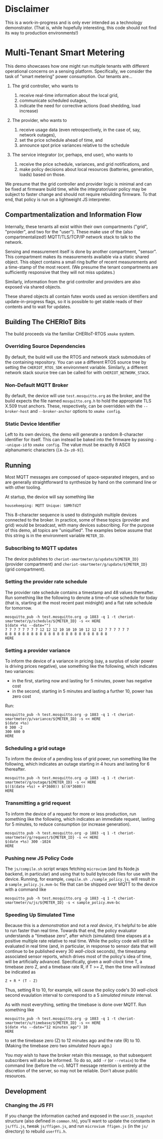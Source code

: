 # Disclaimer

This is a work-in-progress and is only ever intended as a technology demonstrator.
(That is, while hopefully interesting, this code should not find its way to production environments!)

# Multi-Tenant Smart Metering

This demo showcases how one might run multiple tenants with different operational concerns on a sensing platform.
Specifically, we consider the task of "smart metering" power consumption.
Our tenants are...

1. The grid controller, who wants to

   1. receive real-time information about the local grid,
   2. communicate scheduled outages,
   3. indicate the need for corrective actions (load shedding, load increase)

2. The provider, who wants to

   1. receive usage data (even retrospectively, in the case of, say, network outages),
   2. set the price schedule ahead of time, and
   3. announce spot price variances relative to the schedule

3. The service integrator (or, perhaps, end user), who wants to

   1. receive the price schedule, variances, and grid notifications, and
   2. make policy decisions about local resources (batteries, generation, loads) based on those.

We presume that the grid controller and provider logic is minimal and can be fixed at firmware build time,
while the integrator/user policy may be subject to faster change and should not require rebuilding firmware.
To that end, that policy is run on a lightweight JS interpreter.

## Compartmentalization and Information Flow

Internally, these tenants all exist within their own compartments ("grid", "provider", and two for the "user").
These make use of the (also compartmentalized!) MQTT/TLS/TCP/IP network stack to talk to the network.

Sensing and measurement itself is done by another compartment, "sensor".
This compartment makes its measurements available via a static shared object.
This object contains a small ring buffer of recent measurements and a time-stamp of the most recent.
(We presume the tenant compartments are sufficiently responsive that they will not miss updates.)

Similarly, information from the grid controller and providers are also exposed via shared objects.

These shared objects all contain futex words used as version identifiers and update-in-progress flags,
so it is possible to get stable reads of their contents and to wait for updates.

## Building The CHERIoT Bits

The build proceeds via the familiar CHERIoT-RTOS `xmake` system.

### Overriding Source Dependencies

By default, the build will use the RTOS and network stack submodules of the containing repository.
You can use a different RTOS source tree by setting the ``CHERIOT_RTOS_SDK`` environment variable.
Similarly, a different network stack source tree can be called for with ``CHERIOT_NETWORK_STACK``.

### Non-Default MQTT Broker

By default, the device will use `test.mosquitto.org` as the broker, and
the build expects the file named `mosquitto.org.h` to hold the appropriate TLS X.509 trust anchors.
These, respectively, can be overridden with the `--broker-host` and `--broker-anchor` options to `xmake config`.

### Static Device Identifier

Left to its own devices, the demo will generate a random 8-character identifier for itself.
This can instead be baked into the firmware by passing `--unique-id` to `xmake config`.
The value must be exactly 8 ASCII alphanumeric characters (`[A-Za-z0-9]`).

## Running

Most MQTT messages are composed of space-separated integers,
and so are generally straightforward to synthesize by hand on the command line or with other tooling.

At startup, the device will say something like

    housekeeping: MQTT Unique: S8MhTd2T

This 8-character sequence is used to distinguish multiple devices connected to the broker.
In practice, some of these topics (provider and grid) would be broadcast, with many devices subscribing.
For the purpose of this demo, all topics are "uniquified".
The examples below assume that this string is in the environment variable `METER_ID`.

### Subscribing to MQTT updates

The device publishes to `cheriot-smartmeter/p/update/${METER_ID}` (provider compartment)
and `cheriot-smartmeter/g/update/${METER_ID}` (grid compartment).

### Setting the provider rate schedule

The provider rate schedule contains a timestamp and 48 values thereafter.
Run something like the following to denote a time-of-use schedule for today
(that is, starting at the most recent past midnight)
and a flat rate schedule for tomorrow.

    mosquitto_pub -h test.mosquitto.org -p 1883 -q 1 -t cheriot-smartmeter/p/schedule/${METER_ID} -s << HERE
    $(date +%s --date="")
    7 7 7 7 7 7 7 7 12 12 12 10 10 10 10 12 12 12 7 7 7 7 7 7
    8 8 8 8 8 8 8 8 8 8 8 8 8 8 8 8 8 8 8 8 8 8 8 8
    HERE

### Setting a provider variance

To inform the device of a variance in pricing (say, a surplus of solar power is driving prices negative),
use something like the following, which indicates two variances:
- in the first, starting now and lasting for 5 minutes, power has negative cost
- in the second, starting in 5 minutes and lasting a further 10, power has zero cost

Run:

    mosquitto_pub -h test.mosquitto.org -p 1883 -q 1 -t cheriot-smartmeter/p/variance/${METER_ID} -s << HERE
    $(date +%s)
    0 300 -2
    300 600 0
    HERE

### Scheduling a grid outage

To inform the device of a pending loss of grid power, run something like the following,
which indicates an outage starting in 4 hours and lasting for 6 thereafter.

    mosquitto_pub -h test.mosquitto.org -p 1883 -q 1 -t cheriot-smartmeter/g/outage/${METER_ID} -s << HERE
    $(($(date +%s) + 4*3600)) $((6*3600))
    HERE

### Transmitting a grid request

To inform the device of a request for more or less production, run something like the following,
which indicates an immediate request, lasting for 5 minutes, to reduce consumption (or increase generation).

    mosquitto_pub -h test.mosquitto.org -p 1883 -q 1 -t cheriot-smartmeter/g/request/${METER_ID} -s << HERE
    $(date +%s) 300 -1024
    HERE

### Pushing new JS Policy Code

The `js/compile.sh` script wraps fetching `microvium` (and its Node.js backend, in particular)
and using that to build bytecode files for use with the device.
Running, for example, `compile.sh ./sample_policy.js`, will result in a `sample_policy.js.mvm-bc` file that can be shipped over MQTT to the device with a command like

    mosquitto_pub -h test.mosquitto.org -p 1883 -q 1 -t cheriot-smartmeter/u/js/${METER_ID} -s < sample_policy.mvm-bc

### Speeding Up Simulated Time

Because this is a _demonstration_ and not a _real device_, it's helpful to be able to run faster than real time.
Towards that end, the policy evaluator understands a "timebase zero",
after which (simulated) time elapses at a positive multiple rate relative to real time.
While the policy code will still be evaluated in real time
(and, in particular, in response to sensor data that will continue to be published every 30 _wall-clock_ seconds),
the timestamp associated sensor reports, which drives most of the policy's idea of time,
will be artificially advanced.
Specifically, given a _wall-clock_ time T, a timebase zero Z, and a timebase rate R,
if T >= Z, then the time will instead be indicated as

    Z + R * (T - Z)

Thus, setting R to 10, for example, will cause the policy code's 30 _wall-clock_ second evaulation interval to
correspond to a 5 _simulated minute_ interval.

As with most everything, setting the timebase is done over MQTT.  Run something like

    mosquitto_pub -h test.mosquitto.org -p 1883 -q 1 -t cheriot-smartmeter/u/timebase/${METER_ID} -s << HERE
    $(date +%s --date="12 minutes ago") 10
    HERE

to set the timebase zero (Z) to 12 minutes ago and the rate (R) to 10.
(Making the timebase zero two _simulated hours_ ago.)

You _may_ wish to have the broker retain this message, so that subsequent subscribers will also be informed.
To do so, add `-r` (or `--retain`) to the command line (before the `<<`).
MQTT message retention is entirely at the discretion of the server, so may not be reliable.
Don't abuse public resources.

## Development

### Changing the JS FFI

If you change the information cached and exposed in the `userJS_snapshot` structure (also defined in `common.hh`),
you'll want to update the constants in `js/ffi.js`, tweak `js/ffigen.js`, and run `microvium ffigen.js` (in the `js/` directory) to rebuild `userffi.h`.
